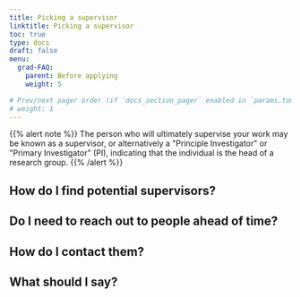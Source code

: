 ```yaml
---
title: Picking a supervisor
linktitle: Picking a supervisor
toc: true
type: docs
draft: false
menu:
  grad-FAQ:
    parent: Before applying
    weight: 5

# Prev/next pager order (if `docs_section_pager` enabled in `params.toml`)
# weight: 1
---
```


{{% alert note %}}
The person who will ultimately supervise your work may be known as a supervisor, or alternatively a "Principle Investigator" or "Primary Investigator" (PI), indicating that the individual is the head of a research group.
{{% /alert %}}

## How do I find potential supervisors?

## Do I need to reach out to people ahead of time?

## How do I contact them?

## What should I say?
